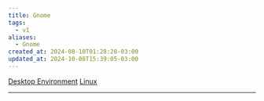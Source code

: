 ```yaml
---
title: Gnome
tags:
  - v1
aliases:
  - Gnome
created_at: 2024-08-10T01:28:28-03:00
updated_at: 2024-10-08T15:39:05-03:00
---
```


[Desktop Environment](../../../../atomos/2024/08/10/DE.md) 
[Linux](../../07/26/Linux.md)


---

